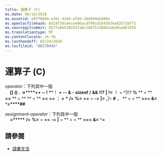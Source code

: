 ```yaml
---
title: 運算子 (C)
ms.date: 06/14/2018
ms.assetid: e97f8804-e26c-4249-afdd-26d694eb489e
ms.openlocfilehash: 6d18f39c4ece496acdf991d1643634a83571bff1
ms.sourcegitcommit: 857fa6b530224fa6c18675138043aba9aa0619fb
ms.translationtype: MT
ms.contentlocale: zh-TW
ms.lasthandoff: 03/24/2020
ms.locfileid: "80170445"
---
```

# <a name="operators-c"></a>運算子 (C)

*operator*：下列其中一個<br/>
&nbsp;&nbsp;&nbsp;&nbsp;**[]** **()** **.** **->****++** **~** **!** **&#42;**&#42;！ **+** **--** **&** **-**   **sizeof** **/** **&&** **!!?** **&#124;** **!=** ！ = **^**&#124;!!? **%** ** \< ** **>>** ** \< ** ** \< ** **>=** **==** **： =** **&#42;** **/=** **%=** **+=** = **-=** **&#124;=** **,**&#124;= **#** ， ** \< \< ** **>>=** **&=** **^=****##**

*assignment-operator*：下列其中一個<br/>
&nbsp;&nbsp;&nbsp;&nbsp;**=****&#42;** **/=** **%=** = **+=** **-=** **&#124;** = ** \< \< ** **>>=** **&=** **^=**

## <a name="see-also"></a>請參閱

- [語彙文法](../c-language/lexical-grammar.md)
